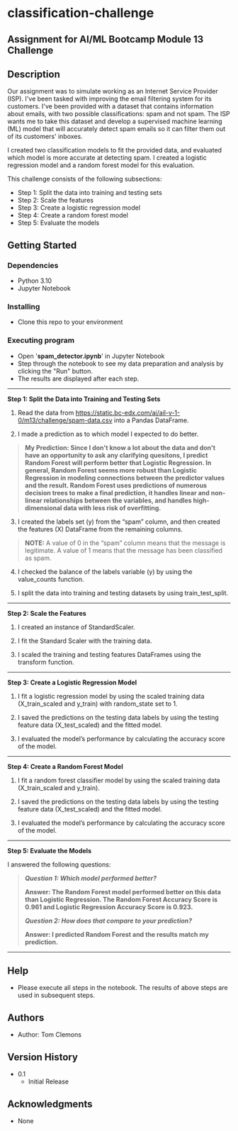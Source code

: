 # classification-challenge
Assignment for AI/ML Bootcamp Module 13 Challenge
---------------------------------------------------------------------

## Description

Our assignment was to simulate working as an Internet Service Provider (ISP).  I've been tasked with improving the email filtering system for its customers. I've been provided with a dataset that contains information about emails, with two possible classifications: spam and not spam. The ISP wants me to take this dataset and develop a supervised machine learning (ML) model that will accurately detect spam emails so it can filter them out of its customers' inboxes.

I created two classification models to fit the provided data, and evaluated which model is more accurate at detecting spam. I created a logistic regression model and a random forest model for this evaluation.

This challenge consists of the following subsections:
- Step 1: Split the data into training and testing sets
- Step 2: Scale the features
- Step 3: Create a logistic regression model
- Step 4: Create a random forest model
- Step 5: Evaluate the models


## Getting Started

### Dependencies

- Python 3.10
- Jupyter Notebook


### Installing

- Clone this repo to your environment


### Executing program
- Open '**spam_detector.ipynb**' in Jupyter Notebook
- Step through the notebook to see my data preparation and analysis by clicking the "Run" button.
- The results are displayed after each step.
---
**Step 1: Split the Data into Training and Testing Sets**  
1. Read the data from https://static.bc-edx.com/ai/ail-v-1-0/m13/challenge/spam-data.csv into a Pandas DataFrame.

2. I made a prediction as to which model I expected to do better.

> **My Prediction: Since I don't know a lot about the data and don't have an opportunity to ask any clarifying quesitons, I predict Random Forest will perform better that Logistic Regression.  In general, Random Forest seems more robust than Logistic Regression in modeling connections between the predictor values and the result.  Random Forest uses predictions of numerous decision trees to make a final prediction, it handles linear and non-linear relationships between the variables, and handles high-dimensional data with less risk of overfitting.**
>

3. I created the labels set (y) from the “spam” column, and then created the features (X) DataFrame from the remaining columns.

> **NOTE:**
> A value of 0 in the “spam” column means that the message is
> legitimate. A value of 1 means that the message has been
> classified as spam.

4. I checked the balance of the labels variable (y) by using the value_counts function.

5. I split the data into training and testing datasets by using train_test_split.
---
**Step 2: Scale the Features**  

1. I created an instance of StandardScaler.

2. I fit the Standard Scaler with the training data.

3. I scaled the training and testing features DataFrames using the transform function.
---
**Step 3: Create a Logistic Regression Model**  

1. I fit a logistic regression model by using the scaled training data (X_train_scaled and y_train) with random_state set to 1.

2. I saved the predictions on the testing data labels by using the testing feature data (X_test_scaled) and the fitted model.

3. I evaluated the model’s performance by calculating the accuracy score of the model.
---
**Step 4: Create a Random Forest Model**  

1. I fit a random forest classifier model by using the scaled training data (X_train_scaled and y_train).

2. I saved the predictions on the testing data labels by using the testing feature data (X_test_scaled) and the fitted model.

3. I evaluated the model’s performance by calculating the accuracy score of the model.
---
**Step 5: Evaluate the Models**  

I answered the following questions:

> ***Question 1:  Which model performed better?***
> 
> **Answer:  The Random Forest model performed better on this data than Logistic Regression.  The Random Forest Accuracy Score is 0.961 and Logistic Regression Accuracy Score is 0.923.**
>
> ***Question 2:  How does that compare to your prediction?***
>
> **Answer:  I predicted Random Forest and the results match my prediction.**
>
---
## Help

- Please execute all steps in the notebook.  The results of above steps are used in subsequent steps. 


## Authors

- Author:  Tom Clemons

## Version History

- 0.1
    - Initial Release

## Acknowledgments

- None